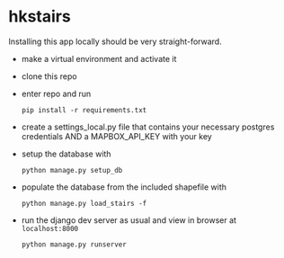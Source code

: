 # hkstairs

Installing this app locally should be very straight-forward.

+ make a virtual environment and activate it

+ clone this repo

+ enter repo and run

    `pip install -r requirements.txt`
    
+ create a settings_local.py file that contains your necessary postgres credentials AND a MAPBOX_API_KEY with your key

+ setup the database with

    `python manage.py setup_db`
    
+ populate the database from the included shapefile with

    `python manage.py load_stairs -f`
    
+ run the django dev server as usual and view in browser at `localhost:8000`

    `python manage.py runserver`



